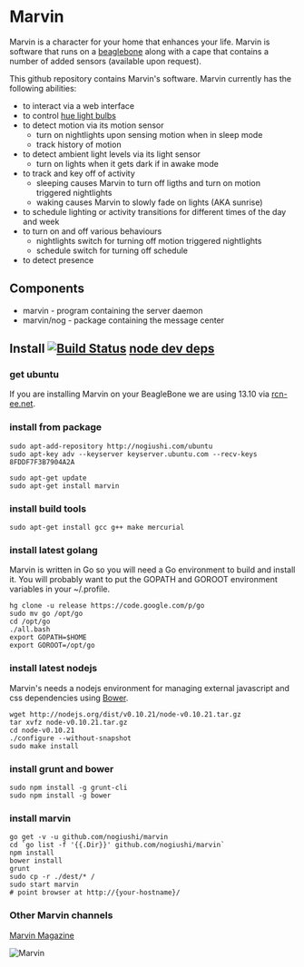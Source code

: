 Marvin
======

Marvin is a character for your home that enhances your life. Marvin is software that runs on a [beaglebone](http://beagleboard.org/bone) along with a cape that contains a number of added sensors (available upon request).

This github repository contains Marvin's software. Marvin currently has the following abilities:

* to interact via a web interface
* to control [hue light bulbs](http://www.meethue.com/)
* to detect motion via its motion sensor
  * turn on nightlights upon sensing motion when in sleep mode
  * track history of motion
* to detect ambient light levels via its light sensor
  * turn on lights when it gets dark if in awake mode
* to track and key off of activity
  * sleeping causes Marvin to turn off ligths and turn on motion triggered nightlights
  * waking causes Marvin to slowly fade on lights (AKA sunrise)
* to schedule lighting or activity transitions for different times of the day and week
* to turn on and off various behaviours
  * nightlights switch for turning off motion triggered nightlights
  * schedule switch for turning off schedule
* to detect presence

## Components ##

* marvin - program containing the server daemon
* marvin/nog - package containing the message center

## Install [![Build Status](https://api.travis-ci.org/nogiushi/marvin.png?branch=master)](https://travis-ci.org/nogiushi/marvin) [node dev deps](https://david-dm.org/nogiushi/marvin#dev-badge-embed) ##

### get ubuntu 

If you are installing Marvin on your BeagleBone we are using 13.10 via [rcn-ee.net](https://rcn-ee.net/deb/flasher/saucy/BBB-eMMC-flasher-ubuntu-13.10-2013-10-25.img.xz).

### install from package

	sudo apt-add-repository http://nogiushi.com/ubuntu
	sudo apt-key adv --keyserver keyserver.ubuntu.com --recv-keys 8FDDF7F3B7904A2A

	sudo apt-get update
	sudo apt-get install marvin

### install build tools

    sudo apt-get install gcc g++ make mercurial

### install latest golang

Marvin is written in Go so you will need a Go environment to build and install
it. You will probably want to put the GOPATH and GOROOT environment variables
in your ~/.profile.

    hg clone -u release https://code.google.com/p/go
    sudo mv go /opt/go
    cd /opt/go
    ./all.bash
    export GOPATH=$HOME
    export GOROOT=/opt/go

### install latest nodejs

Marvin's needs a nodejs environment for managing external javascript and css
dependencies using [Bower](https://github.com/bower/bower).

    wget http://nodejs.org/dist/v0.10.21/node-v0.10.21.tar.gz
    tar xvfz node-v0.10.21.tar.gz
    cd node-v0.10.21
    ./configure --without-snapshot
    sudo make install

### install grunt and bower

	sudo npm install -g grunt-cli
	sudo npm install -g bower

### install marvin

    go get -v -u github.com/nogiushi/marvin
    cd `go list -f '{{.Dir}}' github.com/nogiushi/marvin`
	npm install
	bower install
	grunt
    sudo cp -r ./dest/* /
    sudo start marvin
    # point browser at http://{your-hostname}/

### Other Marvin channels

[Marvin Magazine](http://flip.it/MBhif)

![Marvin](https://raw.github.com/nogiushi/marvin/master/images/robot.png)
